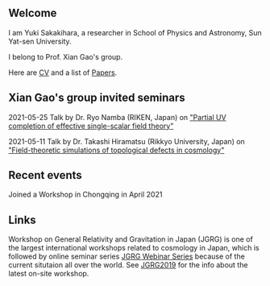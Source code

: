 ## Welcome

I am Yuki Sakakihara, a researcher in School of Physics and Astronomy, Sun Yat-sen University. 

I belong to Prof. Xian Gao's group.

Here are [CV](https://yuki-sakakihara.github.io/cv) and a list of [Papers](https://yuki-sakakihara.github.io/papers).

## Xian Gao's group invited seminars

2021-05-25 Talk by Dr. Ryo Namba (RIKEN, Japan) on ["Partial UV completion of effective single-scalar field theory"](https://yuki-sakakihara.github.io/invited_seminars)

2021-05-11 Talk by Dr. Takashi Hiramatsu (Rikkyo University, Japan) on ["Field-theoretic simulations of topological defects in cosmology"](https://yuki-sakakihara.github.io/invited_seminars)

## Recent events

Joined a Workshop in Chongqing in April 2021

## Links

Workshop on General Relativity and Gravitation in Japan (JGRG) is one of the largest international workshops related to cosmology in Japan, 
which is followed by online seminar series
[JGRG Webinar Series](https://sites.google.com/view/online-jgrg/webinar-series) because of the current situtaion all over the world.
See [JGRG2019](http://www.research.kobe-u.ac.jp/fsci-pacos/jgrg29/test.html) for the info about the latest on-site workshop. 


<!--The followings are just notes for me.
You can use the [editor on GitHub](https://github.com/yuki-sakakihara/yuki-sakakihara.github.io/edit/main/index.md) to maintain and preview the content for your website in Markdown files.
Whenever you commit to this repository, GitHub Pages will run [Jekyll](https://jekyllrb.com/) to rebuild the pages in your site, from the content in your Markdown files.
Markdown is a lightweight and easy-to-use syntax for styling your writing. It includes conventions for
**Bold** and _Italic_ and `Code` text
[Link](url) and ![Image](src)
For more details see [GitHub Flavored Markdown](https://guides.github.com/features/mastering-markdown/).-->


